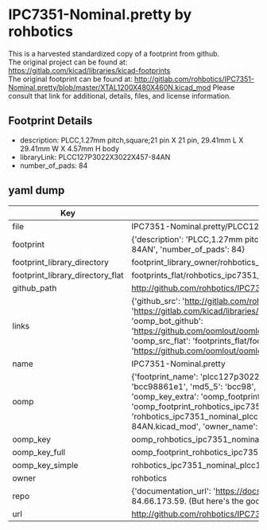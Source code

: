 # IPC7351-Nominal.pretty by rohbotics  
This is a harvested standardized copy of a footprint from github.  
The original project can be found at:  
https://gitlab.com/kicad/libraries/kicad-footprints  
The original footprint can be found at:
http://gitlab.com/rohbotics/IPC7351-Nominal.pretty/blob/master/XTAL1200X480X460N.kicad_mod
Please consult that link for additional, details, files, and license information.  
## Footprint Details
* description: PLCC,1.27mm pitch,square;21 pin X 21 pin, 29.41mm L X 29.41mm W X 4.57mm H body  
* libraryLink: PLCC127P3022X3022X457-84AN  
* number_of_pads: 84  
## yaml dump  
| Key | Value |  
| --- | --- |  
| file | IPC7351-Nominal.pretty/PLCC127P3022X3022X457-84AN.kicad_mod |  
| footprint | {'description': 'PLCC,1.27mm pitch,square;21 pin X 21 pin, 29.41mm L X 29.41mm W X 4.57mm H body', 'libraryLink': 'PLCC127P3022X3022X457-84AN', 'number_of_pads': 84} |  
| footprint_library_directory | footprint_library_owner/rohbotics_IPC7351-Nominal.pretty |  
| footprint_library_directory_flat | footprints_flat/rohbotics_ipc7351_nominal_plcc127p3022x3022x457_84an/working |  
| github_path | http://github.com/rohbotics/IPC7351-Nominal.pretty/blob/master/PLCC127P3022X3022X457-84AN.kicad_mod |  
| links | {'github_src': 'http://gitlab.com/rohbotics/IPC7351-Nominal.pretty/blob/master/XTAL1200X480X460N.kicad_mod', 'github_src_repo': 'https://gitlab.com/kicad/libraries/kicad-footprints', 'oomp_bot': 'footprints/rohbotics_ipc7351_nominal_plcc127p3022x3022x457_84an/working', 'oomp_bot_github': 'https://github.com/oomlout/oomlout_oomp_footprint_bot/tree/main/footprints/rohbotics_ipc7351_nominal_plcc127p3022x3022x457_84an/working', 'oomp_src_flat': 'footprints_flat/footprints_flat/rohbotics_ipc7351_nominal_plcc127p3022x3022x457_84an/working', 'oomp_src_flat_github': 'https://github.com/oomlout/oomlout_oomp_footprint_src/tree/main/footprints_flat/rohbotics_ipc7351_nominal_plcc127p3022x3022x457_84an/working'} |  
| name | IPC7351-Nominal.pretty |  
| oomp | {'footprint_name': 'plcc127p3022x3022x457_84an', 'library_name': 'ipc7351_nominal', 'md5': 'bcc98861e1e00d2e0248024bf8fe1336', 'md5_10': 'bcc98861e1', 'md5_5': 'bcc98', 'md5_6': 'bcc988', 'oomp_key': 'oomp_rohbotics_ipc7351_nominal_plcc127p3022x3022x457_84an', 'oomp_key_extra': 'oomp_footprint_rohbotics_ipc7351_nominal_plcc127p3022x3022x457_84an', 'oomp_key_full': 'oomp_footprint_rohbotics_ipc7351_nominal_plcc127p3022x3022x457_84an_bcc988', 'oomp_key_simple': 'rohbotics_ipc7351_nominal_plcc127p3022x3022x457_84an', 'original_filename': 'IPC7351-Nominal.pretty/PLCC127P3022X3022X457-84AN.kicad_mod', 'owner_name': 'rohbotics'} |  
| oomp_key | oomp_rohbotics_ipc7351_nominal_plcc127p3022x3022x457_84an |  
| oomp_key_full | oomp_footprint_rohbotics_ipc7351_nominal_plcc127p3022x3022x457_84an |  
| oomp_key_simple | rohbotics_ipc7351_nominal_plcc127p3022x3022x457_84an |  
| owner | rohbotics |  
| repo | {'documentation_url': 'https://docs.github.com/rest/overview/resources-in-the-rest-api#rate-limiting', 'message': "API rate limit exceeded for 84.66.173.59. (But here's the good news: Authenticated requests get a higher rate limit. Check out the documentation for more details.)"} |  
| url | http://github.com/rohbotics/IPC7351-Nominal.pretty |  

